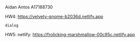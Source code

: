
Aidan Antos
A17188730

HW4:
	https://velvety-gnome-b2036d.netlify.app

	dialog

HW5:
	netlify:
	https://frolicking-marshmallow-00c95c.netlify.app
